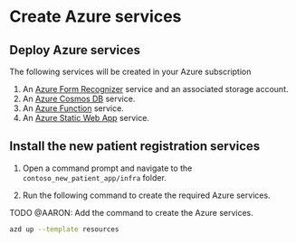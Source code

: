 # Create Azure services

## Deploy Azure services

The following services will be created in your Azure subscription

1. An [Azure Form Recognizer](https://azure.microsoft.com/services/form-recognizer) service and an associated storage account.
1. An [Azure Cosmos DB](https://learn.microsoft.com/azure/cosmos-db/introduction) service.
1. An [Azure Function](https://learn.microsoft.com/azure/azure-functions/) service.
1. An [Azure Static Web App](https://azure.microsoft.com/services/app-service/static/) service.

## Install the new patient registration services

1. Open a command prompt and navigate to the `contoso_new_patient_app/infra` folder.

1. Run the following command to create the required Azure services.


TODO @AARON: Add the command to create the Azure services.

```bash
azd up --template resources
```
